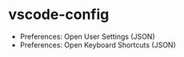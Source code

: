 # vscode-config

- Preferences: Open User Settings (JSON)
- Preferences: Open Keyboard Shortcuts (JSON)
